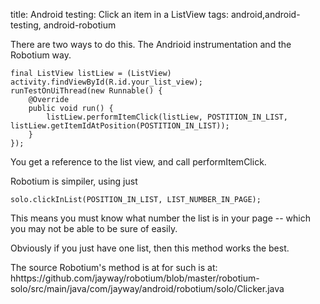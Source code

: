 title: Android testing: Click an item in a ListView
tags: android,android-testing, android-robotium

There are two ways to do this. The Andrioid instrumentation and the Robotium way.

    final ListView listLiew = (ListView) activity.findViewById(R.id.your_list_view);
    runTestOnUiThread(new Runnable() {
    	@Override
    	public void run() {
    		listLiew.performItemClick(listLiew, POSTITION_IN_LIST, listLiew.getItemIdAtPosition(POSTITION_IN_LIST));
    	}
    });
    
You get a reference to the list view, and call performItemClick.

Robotium is simpiler, using just 

    solo.clickInList(POSITION_IN_LIST, LIST_NUMBER_IN_PAGE); 
    
This means you must know what number the list is in your page -- which you may not be able to be sure of easily. 

Obviously if you just have one list, then this method works the best. 

The source Robotium's method is at for such is at: hhttps://github.com/jayway/robotium/blob/master/robotium-solo/src/main/java/com/jayway/android/robotium/solo/Clicker.java
